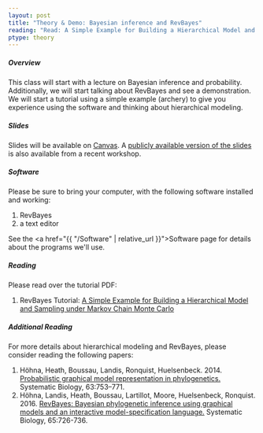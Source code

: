 ```yaml
---
layout: post
title: "Theory & Demo: Bayesian inference and RevBayes"
reading: "Read: A Simple Example for Building a Hierarchical Model and Sampling under MCMC"
ptype: theory
---
```


##### Overview

This class will start with a lecture on Bayesian inference and probability. Additionally, we will start talking about RevBayes and see a demonstration. We will start a tutorial using a simple example (archery) to give you experience using the software and thinking about hierarchical modeling.

##### Slides

Slides will be available on [Canvas](https://canvas.iastate.edu/courses/46870/files/4524228?module_item_id=1434712). A [publicly available version of the slides](https://github.com/phyloworks/revbayes-workshop2017/blob/master/slides/Lect1-RevBayes-Workshop.pdf) is also available from a recent workshop.

##### Software

Please be sure to bring your computer, with the following software installed and working:

1. RevBayes
2. a text editor

See the <a href="{{ "/Software" | relative_url }}">Software page</a> for details about the programs we'll use.


##### Reading

Please read over the tutorial PDF:

1. RevBayes Tutorial: [A Simple Example for Building a Hierarchical Model and Sampling under Markov Chain Monte Carlo](https://github.com/revbayes/revbayes_tutorial/blob/master/tutorial_TeX/RB_MCMC_Archery_Tutorial/RB_MCMC_Archery_Tutorial.pdf)

##### Additional Reading

For more details about hierarchical modeling and RevBayes, please consider reading the following papers:

1. Höhna, Heath, Boussau, Landis, Ronquist, Huelsenbeck. 2014. [Probabilistic graphical model representation in phylogenetics.](http://sysbio.oxfordjournals.org/content/63/5/753) Systematic Biology, 63:753–771. 
2. Höhna, Landis, Heath, Boussau, Lartillot, Moore, Huelsenbeck, Ronquist. 2016. [RevBayes: Bayesian phylogenetic inference using graphical models and an interactive model-specification language.](http://sysbio.oxfordjournals.org/content/65/4/726) Systematic Biology, 65:726-736.